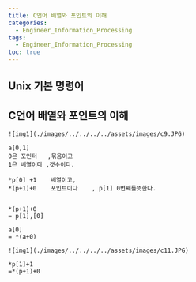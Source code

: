 ```yaml
---
title: C언어 배열와 포인트의 이해
categories:
  - Engineer_Information_Processing
tags:
  - Engineer_Information_Processing
toc: true
---
```


## Unix 기본 명령어


##  C언어 배열와 포인트의 이해

```
![img1](./images/../../../../assets/images/c9.JPG)

a[0,1]
0은 포인터   ,묶음이고
1은 배열이다 ,갯수이다.

*p[0] +1	배열이고,
*(p+1)+0	포인트이다    , p[1] 0번째를뜻한다.


*(p+1)+0
= p[1],[0]

a[0]
= *(a+0)

![img1](./images/../../../../assets/images/c11.JPG)

*p[1]+1
=*(p+1)+0
```

